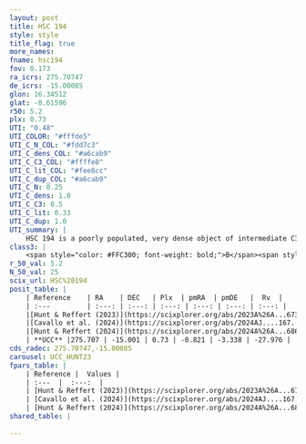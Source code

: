 ```yaml
---
layout: post
title: HSC 194
style: style
title_flag: true
more_names: 
fname: hsc194
fov: 0.173
ra_icrs: 275.70747
de_icrs: -15.00085
glon: 16.34512
glat: -0.61596
r50: 5.2
plx: 0.73
UTI: "0.48"
UTI_COLOR: "#fffde5"
UTI_C_N_COL: "#fdd7c3"
UTI_C_dens_COL: "#a6cab9"
UTI_C_C3_COL: "#ffffe8"
UTI_C_lit_COL: "#fee8cc"
UTI_C_dup_COL: "#a6cab9"
UTI_C_N: 0.25
UTI_C_dens: 1.0
UTI_C_C3: 0.5
UTI_C_lit: 0.33
UTI_C_dup: 1.0
UTI_summary: |
    HSC 194 is a poorly populated, very dense object of intermediate C3 quality. It was recently reported in the literature.
class3: |
    <span style="color: #FFC300; font-weight: bold;">B</span><span style="color: #FFC300; font-weight: bold;">B</span>
r_50_val: 5.2
N_50_val: 25
scix_url: HSC%20194
posit_table: |
    | Reference    | RA    | DEC   | Plx  | pmRA  | pmDE   |  Rv  |
    | :---         | :---: | :---: | :---: | :---: | :---: | :---: |
    |[Hunt & Reffert (2023)](https://scixplorer.org/abs/2023A%26A...673A.114H) | 275.735 | -15.027 | 0.728 | -0.79 | -3.314 | -26.279 |
    |[Cavallo et al. (2024)](https://scixplorer.org/abs/2024AJ....167...12C) | 275.712 | -14.936 | 0.728 | -- | -- | -- |
    |[Hunt & Reffert (2024)](https://scixplorer.org/abs/2024A%26A...686A..42H) | 275.735 | -15.027 | 0.728 | -0.79 | -3.314 | -26.279 |
    | **UCC** |275.707 | -15.001 | 0.73 | -0.821 | -3.338 | -27.976 | 
cds_radec: 275.70747,-15.00085
carousel: UCC_HUNT23
fpars_table: |
    | Reference |  Values |
    | :---  |  :---:  |
    | [Hunt & Reffert (2023)](https://scixplorer.org/abs/2023A%26A...673A.114H) | `AV50=1.226, diffAV50=0.823, MOD50=10.615, logAge50=8.667` |
    | [Cavallo et al. (2024)](https://scixplorer.org/abs/2024AJ....167...12C) | `AV50=1.07, dMod50=10.12, logAge50=8.88, [Fe/H]50=0.02` |
    | [Hunt & Reffert (2024)](https://scixplorer.org/abs/2024A%26A...686A..42H) | `MassJ=105.147` |
shared_table: |
    
---
```

